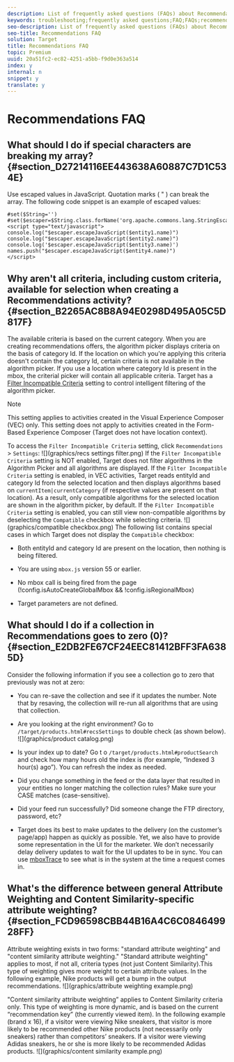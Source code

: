 ```yaml
---
description: List of frequently asked questions (FAQs) about Recommendations activities.
keywords: troubleshooting;frequently asked questions;FAQ;FAQs;recommendations;special characters;attribute weighting;content similarity
seo-description: List of frequently asked questions (FAQs) about Recommendations activities.
seo-title: Recommendations FAQ
solution: Target
title: Recommendations FAQ
topic: Premium
uuid: 20a51fc2-ec82-4251-a5bb-f9d0e363a514
index: y
internal: n
snippet: y
translate: y
---
```


# Recommendations FAQ


## What should I do if special characters are breaking my array? {#section_D27214116EE443638A60887C7D1C534E}

Use escaped values in JavaScript. Quotation marks ( " ) can break the array. The following code snippet is an example of escaped values:

```
#set($String='')
#set($escaper=$String.class.forName('org.apache.commons.lang.StringEscapeUtils'))
<script type="text/javascript">
console.log("$escaper.escapeJavaScript($entity1.name)")
console.log("$escaper.escapeJavaScript($entity2.name)")
console.log('$escaper.escapeJavaScript($entity3.name)')
names.push("$escaper.escapeJavaScript($entity4.name)")
</script>
```


## Why aren't all criteria, including custom criteria, available for selection when creating a Recommendations activity? {#section_B2265AC8B8A94E0298D495A05C5D817F}

The available criteria is based on the current category. When you are creating recommendations offers, the algorithm picker displays criteria on the basis of category Id.
If the location on which you're applying this criteria doesn't contain the category Id, certain criteria is not available in the algorithm picker.
If you use a location where category Id is present in the mbox, the criterial picker will contain all applicable criteria.
Target has a [Filter Incompatible Criteria](c_recommendations.md#concept_C1E1E2351413468692D6C21145EF0B84) setting to control intelligent filtering of the algorithm picker. 

>[!NOTE]
>
>This setting applies to activities created in the Visual Experience Composer (VEC) only. This setting does not apply to activities created in the Form-Based Experience Composer (Target does not have location context).


To access the `Filter Incompatible Criteria` setting, click `Recommendations` > `Settings`: 
![](graphics/recs settings filter.png) 
If the `Filter Incompatible Criteria` setting is NOT enabled, Target does not filter algorithms in the Algorithm Picker and all algorithms are displayed. 
If the `Filter Incompatible Criteria` setting is enabled, in VEC activities, Target reads entityId and category Id from the selected location and then displays algorithms based on `currentItem|currentCategory` (if respective values are present on that location). As a result, only compatible algorithms for the selected location are shown in the algorithm picker, by default. 
If the `Filter Incompatible Criteria` setting is enabled, you can still view non-compatible algorithms by deselecting the `Compatible` checkbox while selecting criteria. 
![](graphics/compatible checkbox.png) 
The following list contains special cases in which Target does not display the `Compatible` checkbox: 

* Both entityId and category Id are present on the location, then nothing is being filtered.

* You are using `mbox.js` version 55 or earlier. 

* No mbox call is being fired from the page (!config.isAutoCreateGlobalMbox &amp;&amp; !config.isRegionalMbox)

* Target parameters are not defined.



## What should I do if a collection in Recommendations goes to zero (0)? {#section_E2DB2FE67CF24EEC81412BFF3FA6385D}

Consider the following information if you see a collection go to zero that previously was not at zero:

* You can re-save the collection and see if it updates the number. Note that by resaving, the collection will re-run all algorithms that are using that collection.

* Are you looking at the right environment? Go to `/target/products.html#recsSettings` to double check (as shown below). 
  ![](graphics/product catalog.png) 

* Is your index up to date? Go t o `/target/products.html#productSearch` and check how many hours old the index is (for example, “Indexed 3 hour(s) ago”). You can refresh the index as needed. 

* Did you change something in the feed or the data layer that resulted in your entities no longer matching the collection rules? Make sure your CASE matches (case-sensitive).

* Did your feed run successfully? Did someone change the FTP directory, password, etc?

* Target does its best to make updates to the delivery (on the customer’s page/app) happen as quickly as possible. Yet, we also have to provide some representation in the UI for the marketer. We don’t necessarily delay delivery updates to wait for the UI updates to be in sync. You can use [mboxTrace](https://marketing.adobe.com/resources/help/en_US/target/target/c_content_trouble.html#) to see what is in the system at the time a request comes in. 



## What's the difference between general Attribute Weighting and Content Similarity-specific attribute weighting? {#section_FCD96598CBB44B16A4C6C084649928FF}

Attribute weighting exists in two forms: "standard attribute weighting" and "content similarity attribute weighting."
"Standard attribute weighting" applies to most, if not all, criteria types (not just Content Similarity).This type of weighting gives more weight to certain attribute values. In the following example, Nike products will get a bump in the output recommendations.
![](graphics/attribute weighting example.png) 

"Content similarity attribute weighting” applies to Content Similarity criteria only.
This type of weighting is more dynamic, and is based on the current “recommendation key” (the currently viewed item). In the following example (brand x 16), if a visitor were viewing Nike sneakers, that visitor is more likely to be recommended other Nike products (not necessarily only sneakers) rather than competitors’ sneakers. If a visitor were viewing Adidas sneakers, he or she is more likely to be recommended Adidas products.
![](graphics/content similarity example.png) 
